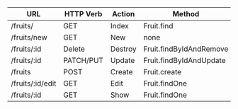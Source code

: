 |    URL          |  HTTP Verb    |   Action    |   Method               | View |
| --------------- | ------------- | ------------|-------------           | --------------|
| /fruits/        |    GET        |  Index      |  Fruit.find            |    Index.jsx  |
|/fruits/new      |    GET        |   New       |  none                  |    New.jsx    |
| /fruits/:id     |    Delete     |  Destroy    |Fruit.findByIdAndRemove |    none       |
| /fruits/:id     |   PATCH/PUT   |  Update     |Fruit.findByIdAndUpdate|    none       |
| /fruits         |   POST        |  Create     |Fruit.create            |    none       |
| /fruits/:id/edit|   GET         |  Edit       |Fruit.findOne           |    Edit.jsx   |
| /fruits/:id     |   GET         |  Show       |Fruit.findOne           |    Show.jsx   |
